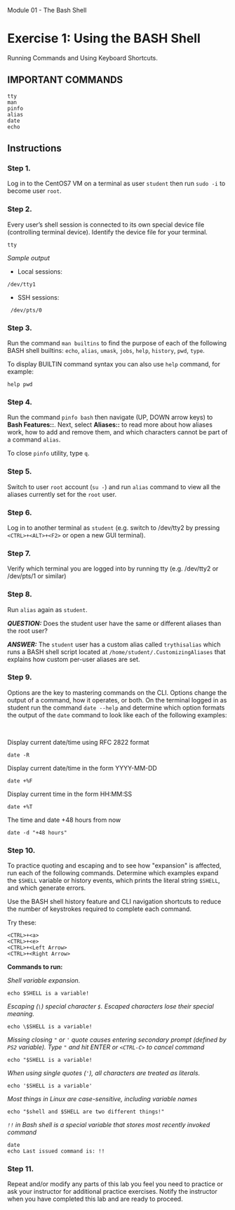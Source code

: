 Module 01 - The Bash Shell



# Exercise 1: Using the BASH Shell


Running Commands and Using Keyboard Shortcuts.


## IMPORTANT COMMANDS



```console
tty
man
pinfo
alias
date
echo
```



## Instructions



### Step 1. 

Log in to the CentOS7 VM on a terminal as user `student` then run `sudo -i` to become user `root`.

### Step 2.

Every user’s shell session is connected to its own special device file (controlling terminal device). Identify the device file for your terminal.


```console
tty
```

*Sample output*

* Local sessions:

```console
/dev/tty1
```

* SSH sessions:

```
 /dev/pts/0
```



### Step 3.

Run the command `man builtins` to find the purpose of each of the following BASH shell builtins: `echo`, `alias`, `umask`, `jobs`, `help`, `history`, `pwd`, `type`.

To display BUILTIN command syntax you can also use `help` command, for example:

```console
help pwd
```


### Step 4.

Run the command `pinfo bash` then navigate (UP, DOWN arrow keys) to **Bash Features::**. Next, select **Aliases::** to read more about how aliases work, how to add and remove them, and which characters cannot be part of a command `alias`. 

 
    
To close `pinfo` utility, type `q`.


    
### Step 5.

Switch to user `root` account (`su -`) and run `alias` command to view all the aliases currently set for the `root` user.


### Step 6.

Log in to another terminal as `student` (e.g. switch to /dev/tty2 by pressing `<CTRL>+<ALT>+<F2>` or open a new GUI terminal).


### Step 7.

Verify which terminal you are logged into by running  tty (e.g.  /dev/tty2 or /dev/pts/1 or similar)


### Step 8.

Run `alias` again as `student`.

***QUESTION:***  Does the student user have the same or different aliases than the root user?


***ANSWER:***  The `student` user has a custom alias called `trythisalias` which runs a BASH shell script located at `/home/student/.CustomizingAliases` that explains how custom per-user aliases are set.


### Step 9.

Options are the key to mastering commands on the CLI. Options change the output of a command, how it operates, or both. On the terminal logged in as student run the command `date --help` and determine which option formats the output of the `date` command to look like each of the following examples:

<br>

Display current date/time using RFC 2822 format

```console
date -R
```

Display current date/time in the form YYYY-MM-DD

```console
date +%F
```

Display current time in the form HH:MM:SS

```console
date +%T
```

The time and date +48 hours from now

```console
date -d "+48 hours"
```


### Step 10.

To practice quoting and escaping and to see how "expansion" is affected, run each of the following commands. Determine which examples expand the `$SHELL` variable or history events, which prints the literal string `$SHELL`, and which generate errors.

Use the BASH shell history feature and CLI navigation shortcuts to reduce the number of keystrokes required to complete each command.


Try these:

```console
<CTRL>+<a> 
<CTRL>+<e>
<CTRL>+<Left Arrow>
<CTRL>+<Right Arrow>
```

**Commands to run:**


*Shell variable expansion.*

```console
echo $SHELL is a variable!
```



*Escaping (`\`) special character `$`. Escaped characters lose their special meaning.*

```console
echo \$SHELL is a variable!
```



*Missing closing `"` or `'` quote causes entering secondary prompt (defined by `PS2` variable). Type `"` and hit ENTER or `<CTRL-C>` to cancel command*

```console
echo "$SHELL is a variable!
```



*When using single quotes (`'`), all characters are treated as literals.*


```console
echo '$SHELL is a variable'
```



*Most things in Linux are case-sensitive, including variable names*


```console
echo "$shell and $SHELL are two different things!"
```



*`!!` in Bash shell is a special variable that stores most recently invoked command*


```console
date
echo Last issued command is: !!
```




### Step 11.

Repeat and/or modify any parts of this lab you feel you need to practice or ask your instructor for additional practice exercises.  Notify the instructor when you have completed this lab and are ready to proceed.


 
 